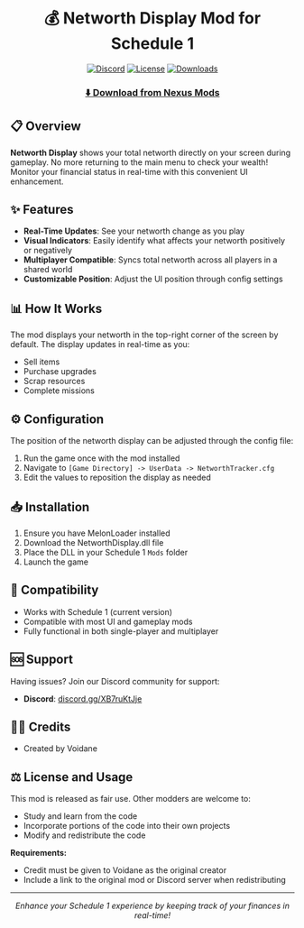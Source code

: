 <div align="center">

# 💰 Networth Display Mod for Schedule 1

[![Discord](https://img.shields.io/badge/Discord-VOID_Community-7289DA?style=for-the-badge&logo=discord&logoColor=white)](https://discord.gg/XB7ruKtJje)
[![License](https://img.shields.io/badge/LICENSE-MIT-5466b8?style=for-the-badge)](https://opensource.org/licenses/MIT)
[![Downloads](https://img.shields.io/badge/DOWNLOADS-5K+-00B81F?style=for-the-badge)](https://www.nexusmods.com/schedule1/mods/423)

</div>

<div align="center">

### [⬇️ Download from Nexus Mods](https://www.nexusmods.com/schedule1/mods/423)

</div>

## 📋 Overview
**Networth Display** shows your total networth directly on your screen during gameplay. No more returning to the main menu to check your wealth! Monitor your financial status in real-time with this convenient UI enhancement.

## ✨ Features
- **Real-Time Updates**: See your networth change as you play
- **Visual Indicators**: Easily identify what affects your networth positively or negatively
- **Multiplayer Compatible**: Syncs total networth across all players in a shared world
- **Customizable Position**: Adjust the UI position through config settings

## 📊 How It Works
The mod displays your networth in the top-right corner of the screen by default. The display updates in real-time as you:
- Sell items
- Purchase upgrades
- Scrap resources
- Complete missions

## ⚙️ Configuration
The position of the networth display can be adjusted through the config file:

1. Run the game once with the mod installed
2. Navigate to `[Game Directory] -> UserData -> NetworthTracker.cfg`
3. Edit the values to reposition the display as needed

## 📥 Installation
1. Ensure you have MelonLoader installed
2. Download the NetworthDisplay.dll file
3. Place the DLL in your Schedule 1 `Mods` folder
4. Launch the game

## 🔄 Compatibility
- Works with Schedule 1 (current version)
- Compatible with most UI and gameplay mods
- Fully functional in both single-player and multiplayer

## 🆘 Support
Having issues? Join our Discord community for support:
- **Discord**: [discord.gg/XB7ruKtJje](https://discord.gg/XB7ruKtJje)

## 👨‍💻 Credits
- Created by Voidane

## ⚖️ License and Usage
This mod is released as fair use. Other modders are welcome to:
- Study and learn from the code
- Incorporate portions of the code into their own projects
- Modify and redistribute the code

**Requirements:**
- Credit must be given to Voidane as the original creator
- Include a link to the original mod or Discord server when redistributing

---

<div align="center">
<i>Enhance your Schedule 1 experience by keeping track of your finances in real-time!</i>
</div>
